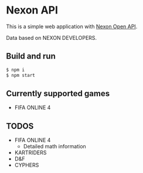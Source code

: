 # Nexon API

This is a simple web application with [Nexon Open API](https://developers.nexon.com/).

Data based on NEXON DEVELOPERS.

## Build and run

```bash
$ npm i
$ npm start
```

## Currently supported games

- FIFA ONLINE 4

## TODOS

- FIFA ONLINE 4
    - Detailed math information
- KARTRIDERS
- D&F
- CYPHERS
